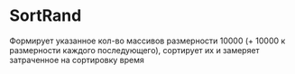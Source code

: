 # SortRand
Формирует указанное кол-во массивов размерности 10000 (+ 10000 к размерности каждого последующего), сортирует их и замеряет затраченное на сортировку время
